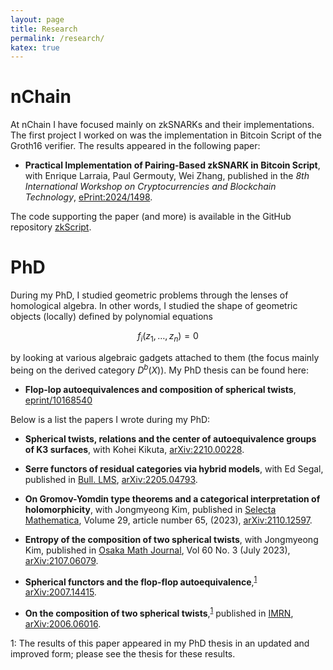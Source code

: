 ```yaml
---
layout: page
title: Research
permalink: /research/
katex: true
---
```


# nChain

At nChain I have focused mainly on zkSNARKs and their implementations.
The first project I worked on was the implementation in Bitcoin Script of the Groth16 verifier.
The results appeared in the following paper:

- **Practical Implementation of Pairing-Based zkSNARK in Bitcoin Script**, with Enrique Larraia, Paul Germouty, Wei Zhang, published in the *8th International Workshop on Cryptocurrencies and Blockchain Technology*, [ePrint:2024/1498](https://eprint.iacr.org/2024/1498).

The code supporting the paper (and more) is available in the GitHub repository [zkScript](https://github.com/nchain-innovation/zkscript_package).

# PhD

During my PhD, I studied geometric problems through the lenses of homological algebra.
In other words, I studied the shape of geometric objects (locally) defined by polynomial equations

$$f_i(z_1, \dots, z_n) = 0$$

by looking at various algebraic gadgets attached to them (the focus mainly being on the derived category $D^b(X)$). My PhD thesis can be found here:

- **Flop-lop autoequivalences and composition of spherical twists**, [eprint/10168540](https://discovery.ucl.ac.uk/id/eprint/10168540/)

Below is a list the papers I wrote during my PhD:

- **Spherical twists, relations and the center of autoequivalence groups of K3 surfaces**, with Kohei Kikuta, [arXiv:2210.00228](https://arxiv.org/abs/2210.00228).

- **Serre functors of residual categories via hybrid models**, with Ed Segal, published in [Bull. LMS](https://londmathsoc.onlinelibrary.wiley.com/doi/full/10.1112/blms.12878), [arXiv:2205.04793](https://arxiv.org/abs/2205.04793).

- **On Gromov-Yomdin type theorems and a categorical interpretation of holomorphicity**, with Jongmyeong Kim, published in [Selecta Mathematica](https://link.springer.com/article/10.1007/s00029-023-00870-x), Volume 29, article number 65, (2023), [arXiv:2110.12597](https://arxiv.org/abs/2110.12597).

- **Entropy of the composition of two spherical twists**, with Jongmyeong Kim, published in [Osaka Math Journal](https://projecteuclid.org/journals/osaka-journal-of-mathematics/volume-60/issue-3/Entropy-of-the-composition-of-two-spherical-twists/5651ojm.full), Vol 60 No. 3 (July 2023), [arXiv:2107.06079](https://arxiv.org/abs/2107.06079).

- **Spherical functors and the flop-flop autoequivalence**,<sup>[1](#footnote)</sup> [arXiv:2007.14415](https://arxiv.org/abs/2007.14415).

- **On the composition of two spherical twists**,<sup>[1](#footnote)</sup> published in [IMRN](https://academic.oup.com/imrn/article-abstract/2023/20/17270/6748177), [arXiv:2006.06016](https://arxiv.org/abs/2006.06016).

<a name="footnote">1</a>: The results of this paper appeared in my PhD thesis in an updated and improved form; please see the thesis for these results.